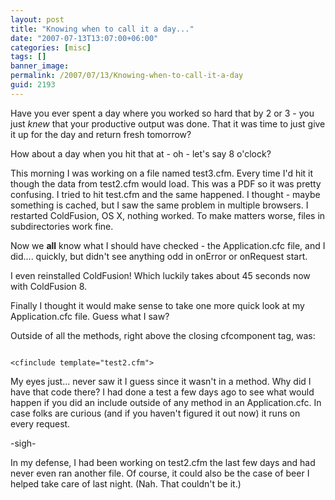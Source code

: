 ```yaml
---
layout: post
title: "Knowing when to call it a day..."
date: "2007-07-13T13:07:00+06:00"
categories: [misc]
tags: []
banner_image: 
permalink: /2007/07/13/Knowing-when-to-call-it-a-day
guid: 2193
---
```


Have you ever spent a day where you worked so hard that by 2 or 3 - you just <i>knew</i> that your productive output was done. That it was time to just give it up for the day and return fresh tomorrow?

How about a day when you hit that at - oh - let's say 8 o'clock?

This morning I was working on a file named test3.cfm. Every time I'd hit it though the data from test2.cfm would load. This was a PDF so it was pretty confusing. I tried to hit test.cfm and the same happened. I thought - maybe something is cached, but I saw the same problem in multiple browsers. I restarted ColdFusion, OS X, nothing worked. To make matters worse, files in subdirectories work fine.

Now we <b>all</b> know what I should have checked - the Application.cfc file, and I did.... quickly, but didn't see anything odd in onError or onRequest start.

I even reinstalled ColdFusion! Which luckily takes about 45 seconds now with ColdFusion 8.

Finally I thought it would make sense to take one more quick look at my Application.cfc file. Guess what I saw?

Outside of all the methods, right above the closing cfcomponent tag, was:

<code>
&lt;cfinclude template="test2.cfm"&gt;
</code>

My eyes just... never saw it I guess since it wasn't in a method. Why did I have that code there? I had done a test a few days ago to see what would happen if you did an include outside of any method in an Application.cfc. In case folks are curious (and if you haven't figured it out now) it runs on every request. 

-sigh-

In my defense, I had been working on test2.cfm the last few days and had never even ran another file. Of course, it could also be the case of beer I helped take care of last night. (Nah. That couldn't be it.)